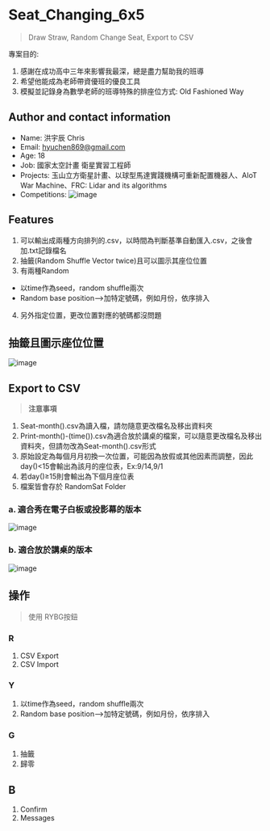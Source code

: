 # Seat_Changing_6x5
>Draw Straw, Random Change Seat, Export to CSV

專案目的: 
1. 感謝在成功高中三年來影響我最深，總是盡力幫助我的班導
2. 希望他能成為老師帶資優班的優良工具
3. 模擬並記錄身為數學老師的班導特殊的排座位方式: Old Fashioned Way

## Author and contact information
- Name: 洪宇辰 Chris
- Email: hyuchen869@gmail.com
- Age: 18
- Job: 國家太空計畫 衛星實習工程師
- Projects: 玉山立方衛星計畫、以球型馬達實踐機構可重新配置機器人、AIoT War Machine、FRC: Lidar and its algorithms
- Competitions:
![image](https://user-images.githubusercontent.com/45451908/133213859-775bcdec-db21-4828-96f5-2b1d653c2977.png)


## Features
1. 可以輸出成兩種方向排列的.csv，以時間為判斷基準自動匯入.csv，之後會加.txt記錄檔名
2. 抽籤(Random Shuffle Vector twice)且可以圖示其座位位置
3. 有兩種Random
 - 以time作為seed，random shuffle兩次
 - Random base position-->加特定號碼，例如月份，依序排入
4. 另外指定位置，更改位置對應的號碼都沒問題

## 抽籤且圖示座位位置
![image](https://user-images.githubusercontent.com/45451908/133122590-ea41eb07-cf7d-4320-b9f9-4454b382511c.png)

## Export to CSV
> **注意事項**
1. Seat-month().csv為讀入檔，請勿隨意更改檔名及移出資料夾
2. Print-month()-(time()).csv為適合放於講桌的檔案，可以隨意更改檔名及移出資料夾，但請勿改為Seat-month().csv形式
3. 原始設定為每個月月初換一次位置，可能因為放假或其他因素而調整，因此day()<15會輸出為該月的座位表，Ex:9/14,9/1
4. 若day()≥15則會輸出為下個月座位表
5. 檔案皆會存於 RandomSat Folder


### a. 適合秀在電子白板或投影幕的版本
![image](https://user-images.githubusercontent.com/45451908/133123195-b33f6f18-da05-4ee2-9745-364c5e577525.png)

### b. 適合放於講桌的版本
![image](https://user-images.githubusercontent.com/45451908/133123462-54e5e60a-928d-4514-93af-6fd4f6528d4f.png)

## 操作
> 使用 RYBG按鈕

### R
1. CSV Export
2. CSV Import

### Y
1. 以time作為seed，random shuffle兩次
2. Random base position-->加特定號碼，例如月份，依序排入
### G
1. 抽籤
2. 歸零

## B
1. Confirm
2. Messages


